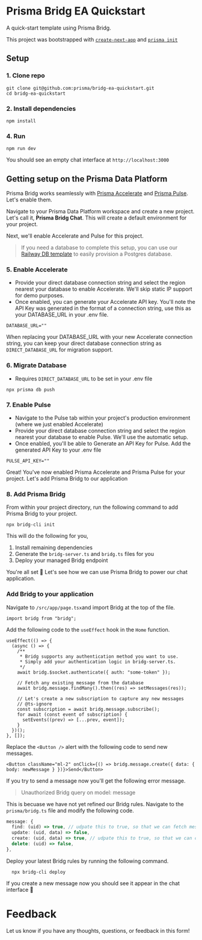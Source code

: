 # Prisma Bridg EA Quickstart
A quick-start template using Prisma Bridg.

This project was bootstrapped with [`create-next-app`](https://github.com/vercel/next.js/tree/canary/packages/create-next-app) and [`prisma init`](https://www.prisma.io/docs/orm/reference/prisma-cli-reference#init)

## Setup
### 1. Clone repo
```shell
git clone git@github.com:prisma/bridg-ea-quickstart.git
cd bridg-ea-quickstart
```

### 2. Install dependencies
```shell
npm install
```

### 4. Run
```shell
npm run dev
```

You should see an empty chat interface at `http://localhost:3000` 

## Getting setup on the Prisma Data Platform

Prisma Bridg works seamlessly with [Prisma Accelerate](https://www.prisma.io/data-platform/accelerate) and [Prisma Pulse](https://www.prisma.io/data-platform/pulse). Let's enable them.

Navigate to your Prisma Data Platform workspace and create a new project. Let's call it, **Prisma Bridg Chat**. This will create a default environment for your project.

Next, we'll enable Accelerate and Pulse for this project.

>If you need a database to complete this setup, you can use our [Railway DB template](https://railway.app/template/pulse-pg) to easily provision a Postgres database.

### 5. Enable Accelerate
- Provide your direct database connection string and select the region nearest your database to enable Accelerate. We'll skip static IP support for demo purposes.
- Once enabled, you can generate your Accelerate API key. You'll note the API Key was generated in the format of a connection string, use this as your DATABASE_URL in your .env file.

```shell
DATABASE_URL=""
```

When replacing your DATABASE_URL with your new Accelerate connection string, you can keep your direct database connection string as `DIRECT_DATABASE_URL` for migration support.

### 6. Migrate Database
- Requires `DIRECT_DATABASE_URL` to be set in your .env file

```shell
npx prisma db push
```

### 7. Enable Pulse
- Navigate to the Pulse tab within your project's production environment (where we just enabled Accelerate)
- Provide your direct database connection string and select the region nearest your database to enable Pulse. We'll use the automatic setup.
- Once enabled, you'll be able to Generate an API Key for Pulse. Add the generated API Key to your .env file

```shell
PULSE_API_KEY=""
```

Great! You've now enabled Prisma Accelerate and Prisma Pulse for your project. Let's add Prisma Bridg to our application

### 8. Add Prisma Bridg
From within your project directory, run the following command to add Prisma Bridg to your project.

```shell
npx bridg-cli init
```

This will do the following for you,
1. Install remaining dependencies
2. Generate the `bridg-server.ts` and `bridg.ts` files for you
3. Deploy your managed Bridg endpoint

You're all set 🚀  Let's see how we can use Prisma Bridg to power our chat application.

### Add Bridg to your application
Navigate to `/src/app/page.tsx`and import Bridg at the top of the file.

```tsx
import bridg from "bridg";
```

Add the following code to the `useEffect` hook in the `Home` function.

```tsx
useEffect(() => {
  (async () => {
    /**
     * Bridg supports any authentication method you want to use.
     * Simply add your authentication logic in bridg-server.ts.
     */
    await bridg.$socket.authenticate({ auth: "some-token" });

    // Fetch any existing message from the database
    await bridg.message.findMany().then((res) => setMessages(res));

    // Let's create a new subscription to capture any new messages
    // @ts-ignore
    const subscription = await bridg.message.subscribe();
    for await (const event of subscription) {
      setEvents((prev) => [...prev, event]);
    }
  })();
}, []);
```

Replace the `<Button />` alert with the following code to send new messages.

```tsx
<Button className="ml-2" onClick={() => bridg.message.create({ data: { body: newMessage } })}>Send</Button>
```

If you try to send a message now you'll get the following error message.
> Unauthorized Bridg query on model: message

This is becuase we have not yet refined our Bridg rules. Navigate to the `prisma/bridg.ts` file and modify the following code.

```ts
message: {
  find: (uid) => true, // udpate this to true, so that we can fetch messages
  update: (uid, data) => false,
  create: (uid, data) => true, // udpate this to true, so that we can create new messages
  delete: (uid) => false,
},
```

Deploy your latest Bridg rules by running the following command.

```shell
  npx bridg-cli deploy
```

If you create a new message now you should see it appear in the chat interface 💬

# Feedback
Let us know if you have any thoughts, questions, or feedback in this form!
